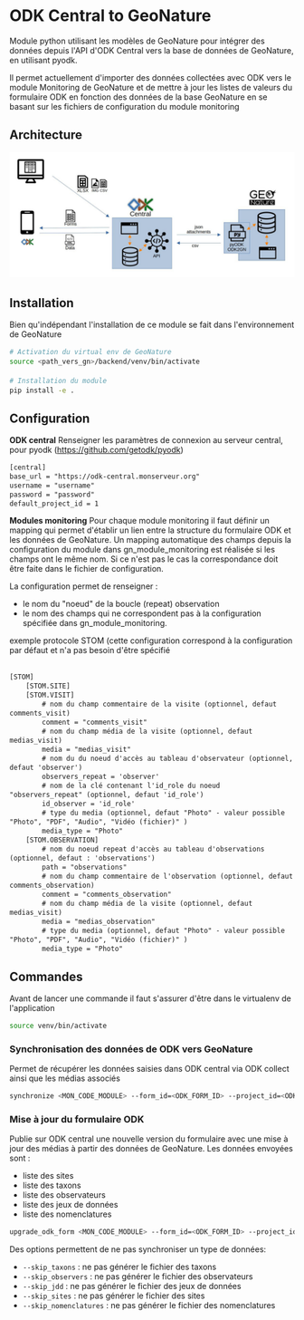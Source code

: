 # ODK Central to GeoNature

Module python utilisant les modèles de GeoNature pour intégrer des données depuis l'API d'ODK Central vers la base de données de GeoNature, en utilisant pyodk.

Il permet actuellement d'importer des données collectées avec ODK vers le module Monitoring de GeoNature et de mettre à jour les listes de valeurs du formulaire ODK en fonction des données de la base GeoNature en se basant sur les fichiers de configuration du module monitoring

## Architecture

![Architecture](docs/img/archi_global.jpeg)

## Installation

Bien qu'indépendant l'installation de ce module se fait dans l'environnement de GeoNature

```sh
# Activation du virtual env de GeoNature
source <path_vers_gn>/backend/venv/bin/activate

# Installation du module
pip install -e .
```

## Configuration

**ODK central**
Renseigner les paramètres de connexion au serveur central, pour pyodk (https://github.com/getodk/pyodk)

```
[central]
base_url = "https://odk-central.monserveur.org"
username = "username"
password = "password"
default_project_id = 1
```

**Modules monitoring**
Pour chaque module monitoring il faut définir un mapping qui permet d'établir un lien entre la structure du formulaire ODK et les données de GeoNature. Un mapping automatique des champs depuis la configuration du module dans gn_module_monitoring est réalisée si les champs ont le même nom. Si ce n'est pas le cas la correspondance doit être faite dans le fichier de configuration.

La configuration permet de renseigner :
 * le nom du "noeud" de la boucle (repeat) observation
 * le nom des champs qui ne correspondent pas à la configuration spécifiée dans gn_module_monitoring.

exemple protocole STOM (cette configuration correspond à la configuration par défaut et n'a pas besoin d'être spécifié
```

[STOM]
    [STOM.SITE]
    [STOM.VISIT]
        # nom du champ commentaire de la visite (optionnel, defaut comments_visit)
        comment = "comments_visit"
        # nom du champ média de la visite (optionnel, defaut medias_visit)
        media = "medias_visit"
        # nom du du noeud d'accès au tableau d'observateur (optionnel, defaut 'observer')
        observers_repeat = 'observer'
        # nom de la clé contenant l'id_role du noeud "observers_repeat" (optionnel, defaut 'id_role')
        id_observer = 'id_role'
        # type du media (optionnel, defaut "Photo" - valeur possible "Photo", "PDF", "Audio", "Vidéo (fichier)" )
        media_type = "Photo"
    [STOM.OBSERVATION]
        # nom du noeud repeat d'accès au tableau d'observations (optionnel, defaut : 'observations')
        path = "observations"
        # nom du champ commentaire de l'observation (optionnel, defaut comments_observation)
        comment = "comments_observation"
        # nom du champ média de la visite (optionnel, defaut medias_visit)
        media = "medias_observation"
        # type du media (optionnel, defaut "Photo" - valeur possible "Photo", "PDF", "Audio", "Vidéo (fichier)" )
        media_type = "Photo"

```

## Commandes

Avant de lancer une commande il faut s'assurer d'être dans le virtualenv de l'application
```sh
source venv/bin/activate
```

### Synchronisation des données de ODK vers GeoNature
Permet de récupérer les données saisies dans ODK central via ODK collect ainsi que les médias associés


```sh
synchronize <MON_CODE_MODULE> --form_id=<ODK_FORM_ID> --project_id=<ODK_PROJECT_ID>
```

### Mise à jour du formulaire ODK
Publie sur ODK central une nouvelle version du formulaire avec une mise à jour des médias à partir des données de GeoNature. Les données envoyées sont :
 * liste des sites
 * liste des taxons
 * liste des observateurs
 * liste des jeux de données
 * liste des nomenclatures


```sh
upgrade_odk_form <MON_CODE_MODULE> --form_id=<ODK_FORM_ID> --project_id=<ODK_PROJECT_ID>
```

Des options permettent de ne pas synchroniser un type de données:
  * `--skip_taxons` : ne pas générer le fichier des taxons
  * `--skip_observers` : ne pas générer le fichier des observateurs
  * `--skip_jdd` : ne pas générer le fichier des jeux de données
  * `--skip_sites` : ne pas générer le fichier des sites
  * `--skip_nomenclatures` : ne pas générer le fichier des nomenclatures
